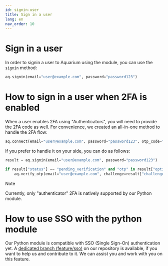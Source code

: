 ```yaml
---
id: signin-user
title: Sign in a user
lang: en
nav_order: 10
---
```


# Sign in a user

In order to signin a user to Aquarium using the module, you can use the `signin` method:

```python
aq.signin(email="user@example.com", password="password123")
```

# How to sign in a user when 2FA is enabled

When a user enables 2FA using "Authenticators", you will need to provide the 2FA code as well.
For convenience, we created an all-in-one method to handle the 2FA flow:

```python
aq.connect(email="user@example.com", password="password123", otp_code="123456")
```

If you prefer to handle it on your side, you can do as follows:

```python
result = aq.signin(email="user@example.com", password="password123")

if result["status"] == "pending_verification" and "otp" in result["options"]:
    aq.verify_otp(email="user@example.com", challenge=result["challenge"] ,code="123456")
```

> [!note]
> Currently, only "authenticator" 2FA is natively supported by our Python module.


# How to use SSO with the python module

Our Python module is compatible with SSO (Single Sign-On) authentication yet. A [dedicated branch (feature/sso)](https://github.com/fatfish-lab/aquarium-python-api/tree/feature/sso) on our repository is available, if you want to help us and contribute to it. We can assist you and work with you on this feature.